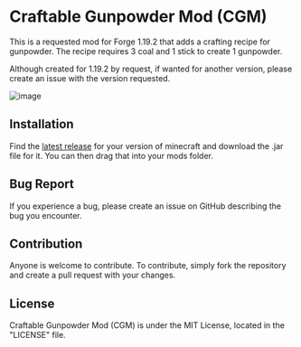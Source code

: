 # Craftable Gunpowder Mod (CGM)

This is a requested mod for Forge 1.19.2 that adds a crafting recipe for gunpowder. The recipe requires 3 coal and 1 stick to create 1 gunpowder.

Although created for 1.19.2 by request, if wanted for another version, please create an issue with the version requested.

![image](https://github.com/user-attachments/assets/aed2fd0b-7cc1-4a61-beb0-cb6799be4f29)

## Installation

Find the [latest release](https://github.com/a-riceeater/craftable-gunpowder-mod/releases/latest) for your version of minecraft and download the .jar file for it. You can then drag that into your mods folder.

## Bug Report

If you experience a bug, please create an issue on GitHub describing the bug you encounter.

## Contribution

Anyone is welcome to contribute. To contribute, simply fork the repository and create a pull request with your changes.

## License

Craftable Gunpowder Mod (CGM) is under the MIT License, located in the "LICENSE" file.

